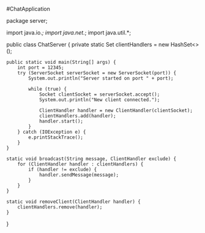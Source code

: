 #ChatApplication

package server;

import java.io.*;
import java.net.*;
import java.util.*;

public class ChatServer {
    private static Set<ClientHandler> clientHandlers = new HashSet<>();

    public static void main(String[] args) {
        int port = 12345;
        try (ServerSocket serverSocket = new ServerSocket(port)) {
            System.out.println("Server started on port " + port);

            while (true) {
                Socket clientSocket = serverSocket.accept();
                System.out.println("New client connected.");

                ClientHandler handler = new ClientHandler(clientSocket);
                clientHandlers.add(handler);
                handler.start();
            }
        } catch (IOException e) {
            e.printStackTrace();
        }
    }

    static void broadcast(String message, ClientHandler exclude) {
        for (ClientHandler handler : clientHandlers) {
            if (handler != exclude) {
                handler.sendMessage(message);
            }
        }
    }

    static void removeClient(ClientHandler handler) {
        clientHandlers.remove(handler);
    }
}

